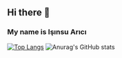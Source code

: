 ## Hi there 👋
### My name is Işınsu Arıcı
<!--
**isinsuarici/isinsuarici** is a ✨ _special_ ✨ repository because its `README.md` (this file) appears on your GitHub profile.

Here are some ideas to get you started:





- 🔭 I’m currently working on ...
- 🌱 I’m currently learning ...
- 👯 I’m looking to collaborate on ...
- 🤔 I’m looking for help with ...
- 💬 Ask me about ...
- 📫 How to reach me: ...
- 😄 Pronouns: ...
- ⚡ Fun fact: ...
-->
[![Top Langs](https://github-readme-stats.vercel.app/api/top-langs/?username=isinsuarici&layout=compact&theme=cobalt&show_icons=true)](https://github.com/anuraghazra/github-readme-stats)
![Anurag's GitHub stats](https://github-readme-stats.vercel.app/api?username=isinsuarici&theme=cobalt&show_icons=true)


